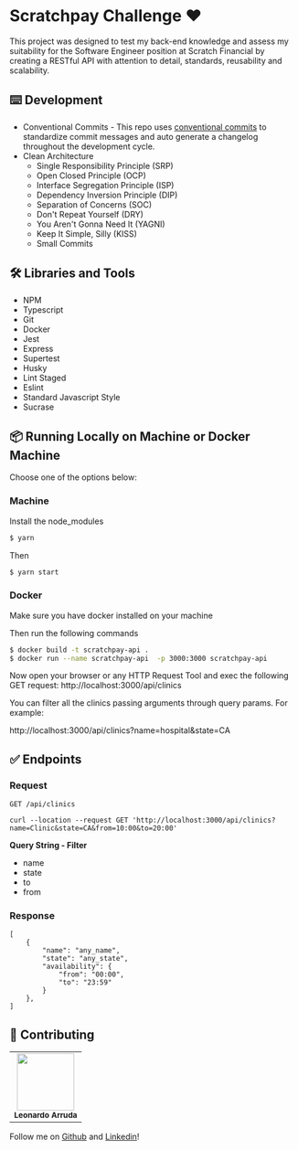 # Scratchpay Challenge ❤️
This project was designed to test my back-end knowledge and assess my suitability for the Software Engineer position at Scratch Financial by creating a RESTful API with attention to detail, standards, reusability and scalability.

## ⌨️ Development

- Conventional Commits - This repo uses [conventional commits](https://www.conventionalcommits.org/en/v1.0.0-beta.3/) to standardize commit messages and auto generate a changelog throughout the development cycle.
- Clean Architecture
  - Single Responsibility Principle (SRP)
  - Open Closed Principle (OCP)
  - Interface Segregation Principle (ISP)
  - Dependency Inversion Principle (DIP)
  - Separation of Concerns (SOC)
  - Don't Repeat Yourself (DRY)
  - You Aren't Gonna Need It (YAGNI)
  - Keep It Simple, Silly (KISS)
  - Small Commits

## 🛠️ Libraries and Tools

- NPM
- Typescript
- Git
- Docker
- Jest
- Express
- Supertest
- Husky
- Lint Staged
- Eslint
- Standard Javascript Style
- Sucrase

## 📦 Running Locally on Machine or Docker Machine

Choose one of the options below:

### **Machine**

Install the node_modules

```bash
$ yarn
```
Then

```bash
$ yarn start
```
### **Docker**

Make sure you have docker installed on your machine

Then run the following commands

```bash
$ docker build -t scratchpay-api .
$ docker run --name scratchpay-api  -p 3000:3000 scratchpay-api
```
Now open your browser or any HTTP Request Tool and exec the following GET request: http://localhost:3000/api/clinics

You can filter all the clinics passing arguments through query params. For example:

http://localhost:3000/api/clinics?name=hospital&state=CA

## ✅ Endpoints

### **Request**

`GET /api/clinics`

    curl --location --request GET 'http://localhost:3000/api/clinics?name=Clinic&state=CA&from=10:00&to=20:00'

**Query String - Filter**

- name
- state
- to
- from

### **Response**

    [
        {
            "name": "any_name",
            "state": "any_state",
            "availability": {
                "from": "00:00",
                "to": "23:59"
            }
        },
    ]

## 🤝 Contributing

<table>
  <tr>
    <td align="center"><img src="https://avatars.githubusercontent.com/u/49277374?v=4" width="100px;" alt=""/>
      <br />      
      <sub>
        <b>Leonardo Arruda</b>
      </sub>      
      <br />
    </td>
  </tr>
</table>

Follow me on <a href="https://github.com/LeonardoArrudaMesquita">Github</a> and <a href="https://www.linkedin.com/in/leonardo-arruda-40053b146/">Linkedin</a>!